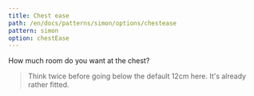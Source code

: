 ```yaml
---
title: Chest ease
path: /en/docs/patterns/simon/options/chestease
pattern: simon
option: chestEase
---
```


How much room do you want at the chest?

> Think twice before going below the default 12cm here. It's already rather fitted.